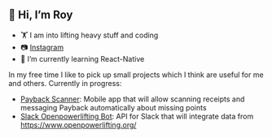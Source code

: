 ## 👋 Hi, I’m Roy
- 🏋️‍ I am into lifting heavy stuff and coding
- 📷 [Instagram](https://www.instagram.com/lockout.lotzwik/)
- 🌱 I’m currently learning React-Native

In my free time I like to pick up small projects which I think are useful for me and others.
Currently in progress:
- [Payback Scanner](https://github.com/Roy0815/payback-scanner): Mobile app that will allow scanning receipts and messaging Payback automatically about missing points
- [Slack Openpowerlifting Bot](https://github.com/Roy0815/slack-openpl-bot): API for Slack that will integrate data from https://www.openpowerlifting.org/

<!---
Roy0815/Roy0815 is a ✨ special ✨ repository because its `README.md` (this file) appears on your GitHub profile.
You can click the Preview link to take a look at your changes.
--->
